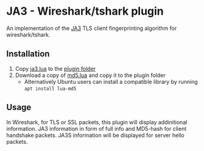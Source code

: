 # JA3 - Wireshark/tshark plugin

An implementation of the [JA3](https://github.com/salesforce/ja3) TLS client fingerprinting algorithm for wireshark/tshark.

## Installation

1. Copy [ja3.lua](ja3.lua) to the [plugin folder](https://www.wireshark.org/docs/wsug_html/#ChPluginFolders)
1. Download a copy of [md5.lua](https://github.com/kikito/md5.lua/blob/master/md5.lua) and copy it to the plugin folder
   - Alternatively Ubuntu users can install a compatible library by running `apt install lua-md5`

## Usage
In Wireshark, for TLS or SSL packets, this plugin will display addinitional information.
JA3 information in form of full info and MD5-hash for client handshake packets.
JA3S information will be displayed for server hello packets.
